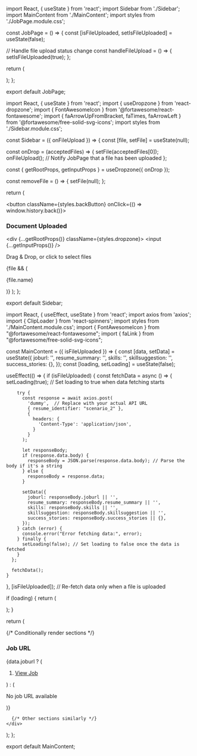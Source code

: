 import React, { useState } from 'react';
import Sidebar from './Sidebar';
import MainContent from './MainContent';
import styles from './JobPage.module.css';

const JobPage = () => {
  const [isFileUploaded, setIsFileUploaded] = useState(false);

  // Handle file upload status change
  const handleFileUpload = () => {
    setIsFileUploaded(true);
  };

  return (
    <div className={styles.jobPage}>
      <Sidebar onFileUpload={handleFileUpload} />
      <MainContent isFileUploaded={isFileUploaded} />
    </div>
  );
};

export default JobPage;



import React, { useState } from 'react';
import { useDropzone } from 'react-dropzone';
import { FontAwesomeIcon } from '@fortawesome/react-fontawesome';
import { faArrowUpFromBracket, faTimes, faArrowLeft } from '@fortawesome/free-solid-svg-icons';
import styles from './Sidebar.module.css';

const Sidebar = ({ onFileUpload }) => {
  const [file, setFile] = useState(null);

  const onDrop = (acceptedFiles) => {
    setFile(acceptedFiles[0]);
    onFileUpload(); // Notify JobPage that a file has been uploaded
  };

  const { getRootProps, getInputProps } = useDropzone({ onDrop });

  const removeFile = () => {
    setFile(null);
  };

  return (
    <div className={styles.sidebar}>
      <button className={styles.backButton} onClick={() => window.history.back()}>
        <FontAwesomeIcon icon={faArrowLeft} />
      </button>
      <h3 className={styles.sidebarHeader}>Document Uploaded</h3>
      <div {...getRootProps()} className={styles.dropzone}>
        <input {...getInputProps()} />
        <p>Drag & Drop, or click to select files</p>
        <FontAwesomeIcon icon={faArrowUpFromBracket} className={styles.uploadIcon} />
      </div>
      {file && (
        <div className={styles.fileContainer}>
          <p className={styles.fileName}>{file.name}</p>
          <FontAwesomeIcon icon={faTimes} className={styles.removeIcon} onClick={removeFile} />
        </div>
      )}
    </div>
  );
};

export default Sidebar;



import React, { useEffect, useState } from 'react';
import axios from 'axios';
import { ClipLoader } from 'react-spinners';
import styles from './MainContent.module.css';
import { FontAwesomeIcon } from "@fortawesome/react-fontawesome";
import { faLink } from "@fortawesome/free-solid-svg-icons";

const MainContent = ({ isFileUploaded }) => {
  const [data, setData] = useState({
    joburl: '',
    resume_summary: '',
    skills: '',
    skillsuggestion: '',
    success_stories: {},
  });
  const [loading, setLoading] = useState(false);

  useEffect(() => {
    if (isFileUploaded) {
      const fetchData = async () => {
        setLoading(true); // Set loading to true when data fetching starts

        try {
          const response = await axios.post(
            'dummy',  // Replace with your actual API URL
            { resume_identifier: "scenario_2" },
            {
              headers: {
                'Content-Type': 'application/json',
              }
            }
          );

          let responseBody;
          if (response.data.body) {
            responseBody = JSON.parse(response.data.body); // Parse the body if it's a string
          } else {
            responseBody = response.data;
          }

          setData({
            joburl: responseBody.joburl || '',
            resume_summary: responseBody.resume_summary || '',
            skills: responseBody.skills || '',
            skillsuggestion: responseBody.skillsuggestion || '',
            success_stories: responseBody.success_stories || {},
          });
        } catch (error) {
          console.error("Error fetching data:", error);
        } finally {
          setLoading(false); // Set loading to false once the data is fetched
        }
      };

      fetchData();
    }
  }, [isFileUploaded]); // Re-fetch data only when a file is uploaded

  if (loading) {
    return (
      <div className={styles.spinnerContainer}>
        <ClipLoader color="#36d7b7" loading={loading} size={50} />
      </div>
    );
  }

  return (
    <div className={styles.mainContent}>
      {/* Conditionally render sections */}
      <section className={styles.section}>
        <h3>Job URL</h3>
        {data.joburl ? (
          <ol className={styles.jobUrlList}>
            <li>
              <a href={data.joburl} target="_blank" rel="noopener noreferrer">
                <FontAwesomeIcon icon={faLink} className={styles.icon}/> View Job
              </a>
            </li>
          </ol>
        ) : (
          <p>No job URL available</p>
        )}
      </section>

      {/* Other sections similarly */}
    </div>
  );
};

export default MainContent;
